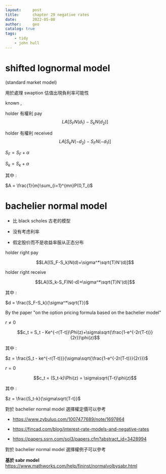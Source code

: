 ```yaml
---
layout:     post
title:      chapter 29 negative rates
date:       2022-05-08
author:     geo
catalog: true
tags:
    - tidy
    - john hull 
---
```


# shifted lognormal model
(standard market model)

用於處理 swaption 估值出現負利率可能性

known , 

holder 有權利 pay
$$LA[S_FN(d_1)-S_kN(d_2)]$$

holder 有權利 received
$$LA[S_kN(-d_2)-S_FN(-d_1)]$$

$S_F = S_F + \alpha$

$S_k = S_k + \alpha$

其中 : 

$A = \frac{1}{m}\sum_{i=1}^{mn}P(0,T_i)$

# bachelier normal model

- 比 black scholes 古老的模型

- 没有考虑利率

- 假定股价而不是收益率服从正态分布

holder right pay

$$LA[(S_F-S_k)N(d)+\sigma^*\sqrt{T}N'(d)]$$

holder right receive

$$LA[(S_k-S_F)N(-d)+\sigma^*\sqrt{T}N'(d)]$$

其中 : 

$d = \frac{S_F-S_k}{\sigma^*\sqrt{T}}$

By the paper "on the option pricing formula based on the bachelier model"

$r \neq 0$

$$c_t = S_t - Ke^{-r(T-t)}\Phi(z)+\sigma\sqrt{\frac{1-e^{-2r(T-t)}}{2r}}\phi(z)$$

其中 : 

$z = \frac{S_t - ke^{-r(T-t)}}{\sigma\sqrt{\frac{1-e^{-2r(T-t)}}{2r}}}$

$r=0$

$$c_t = (S_t-k)\Phi(z) = \sigma\sqrt{T-t}\phi(z)$$

其中 : 

$z = \frac{S_t-k}{\sigma\sqrt{T-t}}$

對於 bachelier normal model 選擇權定價可以參考

- https://www.zybuluo.com/1007477689/note/1697864

- https://fincad.com/blog/interest-rate-models-and-negative-rates

- https://papers.ssrn.com/sol3/papers.cfm?abstract_id=3428994

對於 bachelier normal model 選擇權例子可以參考

**基於 sabr model**
https://www.mathworks.com/help/fininst/normalvolbysabr.html
